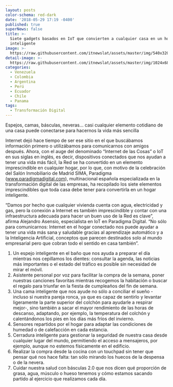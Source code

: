 ```yaml
---
layout: posts
color-schema: red-dark
date: '2018-05-29 17:19 -0400'
published: true
superNews: false
title: >-
  Siete gadgets basados en IoT que convierten a cualquier casa en un hogar
  inteligente
image: >-
  https://raw.githubusercontent.com/itnewslat/assets/master/img/540x320/Internet-de-las-cosas-p.jpg
detail-image: >-
  https://raw.githubusercontent.com/itnewslat/assets/master/img/1024x680/Internet-de-las-cosas-g.jpg
categories:
  - Venezuela
  - Colombia
  - Argentina
  - Perú
  - Ecuador
  - Chile
  - Panama
tags:
  - Transformación Digital
---
```

Espejos, camas, básculas, neveras… casi cualquier elemento cotidiano de una casa puede conectarse para hacernos la vida más sencilla

Internet dejó hace tiempo de ser ese sitio en el que buscábamos información primero o utilizábamos para comunicarnos con amigos después. Ahora, con el auge del denominado “Internet de las Cosas” o IoT en sus siglas en inglés, es decir, dispositivos conectados que nos ayudan a tener una vida más fácil, la Red se ha convertido en un elemento imprescindible en cualquier hogar, por lo que, con motivo de la celebración del Salón Inmobiliario de Madrid SIMA, Paradigma (www.paradigmadigital.com), multinacional española especializada en la transformación digital de las empresas, ha recopilado los siete elementos imprescindibles que toda casa debe tener para convertirla en un hogar inteligente.
 
“Damos por hecho que cualquier vivienda cuenta con agua, electricidad y gas, pero la conexión a Internet es también imprescindible y contar con una infraestructura adecuada para hacer un buen uso de la Red es clave”, afirma Alejandro Asensio, especialista en IoT en Paradigma Digital. “No sólo para comunicarnos: Internet en el hogar conectado nos puede ayudar a tener una vida más sana y saludable gracias al aprendizaje automático y a la Inteligencia Artificial, conceptos que parecen destinados solo al mundo empresarial pero que cobran todo el sentido en casa también”. 
 
1. Un espejo inteligente en el baño que nos ayuda a preparar el día mientras nos cepillamos los dientes: consultar la agenda, las noticias más importantes o el estado del tráfico es posible sin necesidad de mirar el móvil. 
2. Asistente personal por voz para facilitar la compra de la semana, poner nuestras canciones favoritas mientras recogemos la habitación o buscar el regalo para triunfar en la fiesta de cumpleaños del fin de semana.
3. Una cama inteligente que nos ayude no sólo a conciliar el sueño -incluso si nuestra pareja ronca, ya que es capaz de sentirlo y levantar ligeramente la parte superior del colchón para ayudarle a respirar mejor-, sino también a sacar el mayor rendimiento de las horas de descanso, adaptando, por ejemplo, la temperatura del colchón y calentándonos los pies en los días más fríos del invierno.
4. Sensores repartidos por el hogar para adaptar las condiciones de humedad o de calefacción en cada estancia. 
5. Cerradura inteligente para gestionar la seguridad de nuestra casa desde cualquier lugar del mundo, permitiendo el acceso a mensajeros, por ejemplo, aunque no estemos físicamente en el edificio. 
6. Realizar la compra desde la cocina  con un touchpad sin tener que pensar qué nos hace falta: tan sólo mirando los huecos de la despensa o de la nevera.
7. Cuidar nuestra salud con básculas 2.0 que nos dicen qué proporción de grasa, agua, músculo o hueso tenemos y cómo estamos sacando partido al ejercicio que realizamos cada día.


